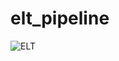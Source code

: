 # elt_pipeline
![ELT](https://user-images.githubusercontent.com/59940078/167228285-94321cc1-2397-42c9-9008-97d53ede9b5c.jpg)
